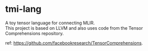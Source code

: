# tmi-lang
A toy tensor language for connecting MLIR.  
This project is based on LLVM and also uses code from the Tensor Comprehensions repository.  

ref: https://github.com/facebookresearch/TensorComprehensions.